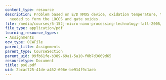 ```yaml
---
content_type: resource
description: Problem based on E/D NMOS device, oxidation temperature, time and ambient
  needed to form the LOCOS and gate oxides.
file: /media/courses/6-152j-micro-nano-processing-technology-fall-2005/2bcac72541dea462606ebe914f9c1aeb_ps8.pdf
file_type: application/pdf
learning_resource_types:
- Assignments
ocw_type: OCWFile
parent_title: Assignments
parent_type: CourseSection
parent_uid: 99fb61fe-b389-69a1-5a10-f0b7d3669d65
resourcetype: Document
title: ps8.pdf
uid: 2bcac725-41de-a462-606e-be914f9c1aeb
---
```


